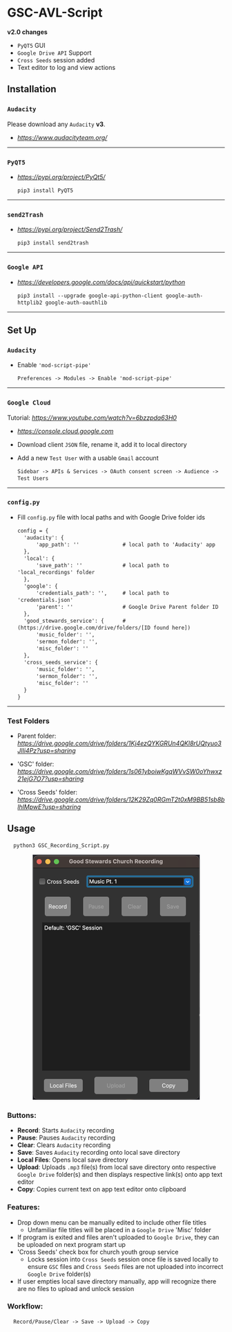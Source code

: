 # GSC-AVL-Script

**v2.0 changes**
- ``PyQT5`` GUI
- ``Google Drive API`` Support
- ``Cross Seeds`` session added
- Text editor to log and view actions

## Installation

### ``Audacity``

Please download any ``Audacity`` **v3**.

- *https://www.audacityteam.org/*

---

### ``PyQT5``

- *https://pypi.org/project/PyQt5/*

      pip3 install PyQT5

---

### ``send2Trash``
- *https://pypi.org/project/Send2Trash/*

      pip3 install send2trash

---

### ``Google API``
- *https://developers.google.com/docs/api/quickstart/python*

      pip3 install --upgrade google-api-python-client google-auth-httplib2 google-auth-oauthlib

---

Set Up
------
### ``Audacity``
- Enable ``'mod-script-pipe'``
  
      Preferences -> Modules -> Enable 'mod-script-pipe'

---

### ``Google Cloud``
Tutorial: *https://www.youtube.com/watch?v=6bzzpda63H0*
- *https://console.cloud.google.com*
- Download client ``JSON`` file, rename it, add it to local directory
- Add a new ``Test User`` with a usable ``Gmail`` account

      Sidebar -> APIs & Services -> OAuth consent screen -> Audience -> Test Users

---

### ``config.py``
- Fill ``config.py`` file with local paths and with Google Drive folder ids

      config = {
        'audacity': {
            'app_path': ''              # local path to 'Audacity' app
        },
        'local': {
            'save_path': ''             # local path to 'local_recordings' folder
        },
        'google': {
            'credentials_path': '',     # local path to 'credentials.json'
            'parent': ''                # Google Drive Parent folder ID
        },
        'good_stewards_service': {      # (https://drive.google.com/drive/folders/[ID found here])
            'music_folder': '',
            'sermon_folder': '',
            'misc_folder': ''
        },
        'cross_seeds_service': {
            'music_folder': '',
            'sermon_folder': '',
            'misc_folder': ''
        }
      }

---

### Test Folders

- Parent folder: *https://drive.google.com/drive/folders/1Kj4ezQYKGRUn4QKl8rUQtyuo3JlIi4Pz?usp=sharing*

- 'GSC' folder: *https://drive.google.com/drive/folders/1s061yboiwKgqWVvSW0oYhwxz21ejG7O7?usp=sharing*

- 'Cross Seeds' folder: *https://drive.google.com/drive/folders/12K29Zq0RGmT2t0xM9BB51sb8blhlMpwE?usp=sharing*


## Usage

      python3 GSC_Recording_Script.py


<p align="center">
      <img src="https://github.com/caresiop/GSC-AVL-Script/blob/main/images/UI.png?raw=true" width="387" height="566" />
</p>

### Buttons:
- **Record**: Starts ``Audacity`` recording
- **Pause**: Pauses ``Audacity`` recording
- **Clear**: Clears ``Audacity`` recording
- **Save**: Saves ``Audacity`` recording onto local save directory
- **Local Files**: Opens local save directory
- **Upload**: Uploads ``.mp3`` file(s) from local save directory onto respective ``Google Drive`` folder(s) and then displays respective link(s) onto app text editor
- **Copy**: Copies current text on app text editor onto clipboard

### Features:
- Drop down menu can be manually edited to include other file titles
  - Unfamiliar file titles will be placed in a ``Google Drive`` 'Misc' folder
- If program is exited and files aren't uploaded to ``Google Drive``, they can be uploaded on next program start up
- 'Cross Seeds' check box for church youth group service
  - Locks session into ``Cross Seeds`` session once file is saved locally to ensure ``GSC`` files and ``Cross Seeds`` files are not uploaded into incorrect ``Google Drive`` folder(s)
- If user empties local save directory manually, app will recognize there are no files to upload and unlock session

### Workflow:

      Record/Pause/Clear -> Save -> Upload -> Copy

